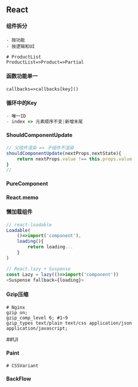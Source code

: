 ## React

#### 组件拆分

```shell
- 按功能
- 按逻辑和UI
```

```shell
# ProductList
ProductList=>Product=>Partial
```

#### 函数功能单一

```shell
callbacks=>callbacks[key]()
```

#### 循环中的Key

```ts
- 唯一ID
- index => 元素顺序不变|新增末尾
```

#### ShouldComponentUpdate

```ts
// 父组件渲染 => 子组件不渲染
shouldComponentUpdate(nextProps,nextState){
	return nextProps.value !== this.props.value
}
// 
```

#### PureComponent

#### React.memo

#### 懒加载组件

```ts
// react-loadable
Loadable(
	()=>import('component'),
    loading(){
    	return loading...
    }
)
```

```ts
// React.lazy + Suspense 
const Lazy = lazy(()=>import('component'))
<Suspense fallback={loading}>
```

#### Gzip压缩

```shell
# Nginx
gzip on;
gzip_comp_level 6; #1~9
gzip_types text/plain text/css application/json application/javascript;
```

##UI

#### Paint

```shell
# CSSVariant
```

#### BackFlow

